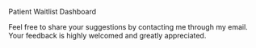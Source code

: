 Patient Waitlist Dashboard

Feel free to share your suggestions by contacting me through my email. Your feedback is highly welcomed and greatly appreciated.
